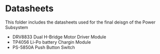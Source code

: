 # Datasheets
This folder includes the datasheets used for the final deisgn of the Power Subsystem

- DRV8833 Dual H-Bridge Motor Driver Module
- TP4056 Li-Po battery Chargin Module
- PS-5850A Push Button Switch
